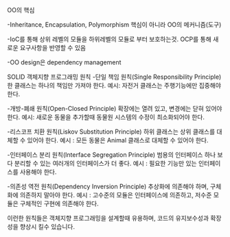 OO의 핵심

-Inheritance, Encapsulation, Polymorphism
  핵심이 아니라 OO의 메커니즘(도구)
  
-IoC를 통해 상위 레벨의 모듈을 하위레벨의 모듈로 부터 보호하는것.
  OCP를 통해 새로운 요구사항을 반영할 수 있음
  
-OO design은 dependency management

SOLID 객체지향 프로그래밍 원칙
  -단일 책임 원칙(Single Responsibility Principle)
  한 클래스는 하나의 책임만 가져야 한다.
  예시: 자전거 클래스는 주행기능에만 집중해야 한다.
  
  -개방-폐쇄 원칙(Open-Closed Principle)
  확장에는 열려 있고, 변경에는 닫혀 있어야 한다.
  예시: 새로운 동물을 추가할때 동물원 시스템의 수정이 최소화되어야 한다.
  
  -리스코프 치환 원칙(Liskov Substitution Principle)
  하위 클래스는 상위 클래스를 대체할 수 있어야 한다.
  예시 : 모든 동물은 Animal 클래스로 대체할 수 있어야 한다.
  
  -인터페이스 분리 원칙(Interface Segregation Principle)
  범용의 인터페이스 하나 보다 분리할 수 있는 여러개의 인터페이스가 더 좋다.
  예시 : 필요한 기능만 있는 인터페이스를 사용해야 한다.
  
  -의존성 역전 원칙(Dependency Inversion Principle)
  추상화에 의존해야 하며, 구체화에 의존하지 말아야 한다.
  예시 : 고수준의 모듈은 인터페이스에 의존하고, 저수준 모듈은 구체적인 구현에 의존해야 한다.
  
  이런한 원칙들은 객체지향 프로그래밍을 설계할때 유용하며, 코드의 유지보수성과 확장성을 향상시 킬수 있습니다.
